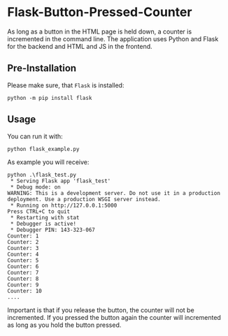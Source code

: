 # Flask-Button-Pressed-Counter
As long as a button in the HTML page is held down, a counter is incremented in the command line. The application uses Python and Flask for the backend and HTML and JS in the frontend.

## Pre-Installation

Please make sure, that `Flask` is installed:

```
python -m pip install flask
```

## Usage

You can run it with:

```
python flask_example.py
```

As example you will receive:


```
python .\flask_test.py
 * Serving Flask app 'flask_test'
 * Debug mode: on
WARNING: This is a development server. Do not use it in a production deployment. Use a production WSGI server instead.
 * Running on http://127.0.0.1:5000
Press CTRL+C to quit
 * Restarting with stat
 * Debugger is active!
 * Debugger PIN: 143-323-067
Counter: 1
Counter: 2
Counter: 3
Counter: 4
Counter: 5
Counter: 6
Counter: 7
Counter: 8
Counter: 9
Counter: 10
....
```

Important is that if you release the button, the counter will not be incremented. If you pressed the button again the counter will incremented as long as you hold the button pressed.
